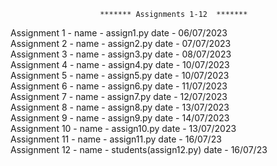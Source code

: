 
                        ******* Assignments 1-12  *******
 
Assignment 1 -  name - assign1.py date - 06/07/2023                                                                                                                                                                   
Assignment 2 -  name - assign2.py date - 07/07/2023                                                                                                          
Assignment 3 -  name - assign3.py date - 08/07/2023                                                                    
Assignment 4 -  name - assign4.py date - 10/07/2023                                                        
Assignment 5 -  name - assign5.py date - 10/07/2023                                                           
Assignment 6 -  name - assign6.py date - 11/07/2023                                                         
Assignment 7 -  name - assign7.py date - 12/07/2023                                                         
Assignment 8 -  name - assign8.py date - 13/07/2023                                                         
Assignment 9 -  name - assign9.py date - 14/07/2023                                                             
Assignment 10 -  name - assign10.py date - 13/07/2023                                                             
Assignment 11 -  name - assign11.py date - 16/07/23                                                         
Assignment 12 -  name - students(assign12.py) date - 16/07/23                                                         
